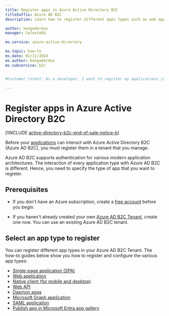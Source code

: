 ```yaml
---
title: Register apps in Azure Active Directory B2C
titleSuffix: Azure AD B2C
description: Learn how to register different apps types such as web app, web API, single-page apps, mobile and desktop apps, daemon apps, Microsoft Graph apps and SAML app in Azure Active Directory B2C 

author: kengaderdus
manager: CelesteDG

ms.service: azure-active-directory

ms.topic: how-to
ms.date: 01/11/2024
ms.author: kengaderdus
ms.subservice: b2c


#Customer intent: As a developer, I want to register my applications in Azure Active Directory B2C, so that I can enable authentication for various modern application architectures and specify the type of app that I want to register.

---
```


# Register apps in Azure Active Directory B2C
[!INCLUDE [active-directory-b2c-end-of-sale-notice-b](../../includes/active-directory-b2c-end-of-sale-notice-b.md)]

Before your [applications](application-types.md) can interact with Azure Active Directory B2C (Azure AD B2C), you must register them in a tenant that you manage.

Azure AD B2C supports authentication for various modern application architectures. The interaction of every application type with Azure AD B2C is different. Hence, you need to specify the type of app that you want to register. 


## Prerequisites

- If you don't have an Azure subscription, create a [free account](https://azure.microsoft.com/pricing/purchase-options/azure-account?cid=msft_learn) before you begin.

- If you haven't already created your own [Azure AD B2C Tenant](tutorial-create-tenant.md), create one now. You can use an existing Azure AD B2C tenant.


## Select an app type to register

You can register different app types in your Azure AD B2C Tenant. The how-to guides below show you how to register and configure the various app types:


- [Single-page application (SPA)](tutorial-register-spa.md)
- [Web application](tutorial-register-applications.md)
- [Native client (for mobile and desktop)](add-native-application.md)
- [Web API](add-web-api-application.md) 
- [Daemon apps](client-credentials-grant-flow.md)
- [Microsoft Graph application](microsoft-graph-get-started.md)
- [SAML application](saml-service-provider.md?tabs=windows&pivots=b2c-custom-policy)
- [Publish app in Microsoft Entra app gallery](publish-app-to-azure-ad-app-gallery.md)
